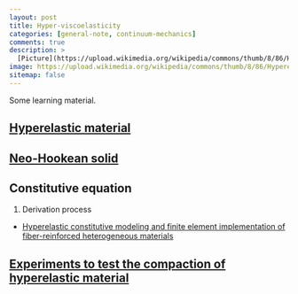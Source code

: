 ```yaml
---
layout: post
title: Hyper-viscoelasticity
categories: [general-note, continuum-mechanics]
comments: true
description: >
  [Picture](https://upload.wikimedia.org/wikipedia/commons/thumb/8/86/Hyperelastic.svg/330px-Hyperelastic.svg.png)
image: https://upload.wikimedia.org/wikipedia/commons/thumb/8/86/Hyperelastic.svg/330px-Hyperelastic.svg.png
sitemap: false
---
```


Some learning material.

## [Hyperelastic material](https://en.wikipedia.org/wiki/Hyperelastic_material)

## [Neo-Hookean solid](https://en.wikipedia.org/wiki/Neo-Hookean_solid)

## Constitutive equation
1. Derivation process
* [Hyperelastic constitutive modeling and finite element implementation of fiber-reinforced heterogeneous materials](
  https://kns.cnki.net/kcms/detail/detail.aspx?dbcode=CMFD&dbname=CMFD201802&filename=1018825596.nh&uniplatform=NZKPT&v=ueYocJAglPEU6qisw-BF856bwcP_puLtjkhvkwIupDYkuztLvKdk-R_hjbk-KgcL)

## [Experiments to test the compaction of hyperelastic material](https://zhuanlan.zhihu.com/p/178840977)